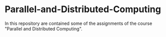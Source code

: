 # Parallel-and-Distributed-Computing

In this repository are contained some of the assignments of the course "Parallel and Distributed Computing".
